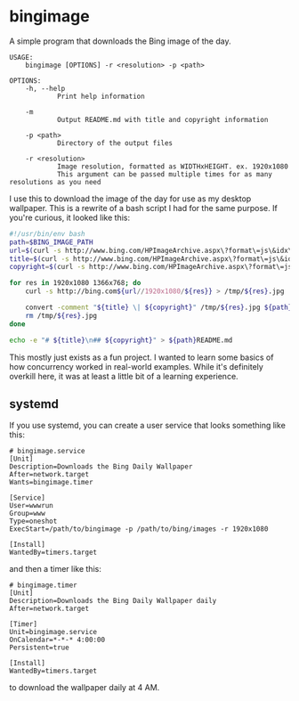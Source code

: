 # bingimage
A simple program that downloads the Bing image of the day.

```
USAGE:
    bingimage [OPTIONS] -r <resolution> -p <path>

OPTIONS:
    -h, --help
            Print help information

    -m
            Output README.md with title and copyright information

    -p <path>
            Directory of the output files

    -r <resolution>
            Image resolution, formatted as WIDTHxHEIGHT. ex. 1920x1080
            This argument can be passed multiple times for as many resolutions as you need
```

I use this to download the image of the day for use as my desktop wallpaper. This is a rewrite of a bash script I had for the same purpose. If you're curious, it looked like this:

```bash
#!/usr/bin/env bash
path=$BING_IMAGE_PATH
url=$(curl -s http://www.bing.com/HPImageArchive.aspx\?format\=js\&idx\=0\&n\=1 | jq -r '.images[0].url')
title=$(curl -s http://www.bing.com/HPImageArchive.aspx\?format\=js\&idx\=0\&n\=1 | jq -r '.images[0].title')
copyright=$(curl -s http://www.bing.com/HPImageArchive.aspx\?format\=js\&idx\=0\&n\=1 | jq -r '.images[0].copyright')

for res in 1920x1080 1366x768; do
	curl -s http://bing.com${url//1920x1080/${res}} > /tmp/${res}.jpg

	convert -comment "${title} \| ${copyright}" /tmp/${res}.jpg ${path}${res}.jpg
	rm /tmp/${res}.jpg
done

echo -e "# ${title}\n## ${copyright}" > ${path}README.md
```

This mostly just exists as a fun project. I wanted to learn some basics of how concurrency worked in real-world examples. While it's definitely overkill here, it was at least a little bit of a learning experience.

## systemd
If you use systemd, you can create a user service that looks something like this:
```
# bingimage.service
[Unit]
Description=Downloads the Bing Daily Wallpaper
After=network.target
Wants=bingimage.timer

[Service]
User=wwwrun
Group=www
Type=oneshot
ExecStart=/path/to/bingimage -p /path/to/bing/images -r 1920x1080

[Install]
WantedBy=timers.target
```
and then a timer like this:
```
# bingimage.timer
[Unit]
Description=Downloads the Bing Daily Wallpaper daily
After=network.target

[Timer]
Unit=bingimage.service
OnCalendar=*-*-* 4:00:00
Persistent=true

[Install]
WantedBy=timers.target
```
to download the wallpaper daily at 4 AM.
